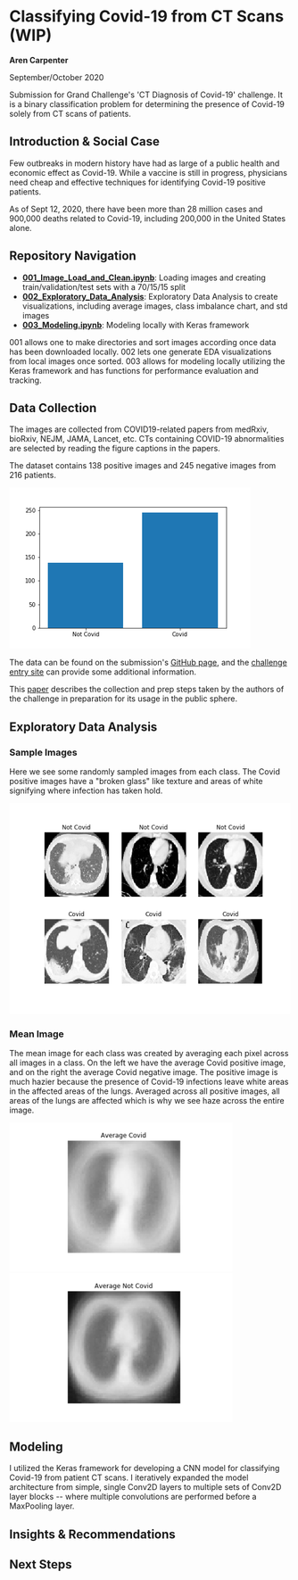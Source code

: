 # Classifying Covid-19 from CT Scans (WIP)

**Aren Carpenter**

September/October 2020

Submission for Grand Challenge's 'CT Diagnosis of Covid-19' challenge. It is a binary classification problem for determining the presence of Covid-19 solely from CT scans of patients. 

## Introduction & Social Case

Few outbreaks in modern history have had as large of a public health and economic effect as Covid-19. While a vaccine is still in progress, physicians need cheap and effective techniques for identifying Covid-19 positive patients. 

As of Sept 12, 2020, there have been more than 28 million cases and 900,000 deaths related to Covid-19, including 200,000 in the United States alone. 

## Repository Navigation

* **[001_Image_Load_and_Clean.ipynb](001_Image_Load_and_Clean.ipynb)**: Loading images and creating train/validation/test sets with a 70/15/15 split
* **[002_Exploratory_Data_Analysis](002_Exploratory_Data_Analysis.ipynb)**: Exploratory Data Analysis to create visualizations, including average images, class imbalance chart, and std images
* **[003_Modeling.ipynb](003_Modeling.ipynb)**: Modeling locally with Keras framework

001 allows one to make directories and sort images according once data has been downloaded locally. 002 lets one generate EDA visualizations from local images once sorted. 003 allows for modeling locally utilizing the Keras framework and has functions for performance evaluation and tracking.

## Data Collection

The images are collected from COVID19-related papers from medRxiv, bioRxiv, NEJM, JAMA, Lancet, etc. CTs containing COVID-19 abnormalities are selected by reading the figure captions in the papers.

The dataset contains 138 positive images and 245 negative images from 216 patients.

![](Images/class_imbalance.png)

The data can be found on the submission's [GitHub page](https://github.com/UCSD-AI4H/COVID-CT), and the [challenge entry site](https://covid-ct.grand-challenge.org/CT-diagnosis-of-COVID-19/) can provide some additional information.

This [paper](https://arxiv.org/pdf/2003.13865.pdf) describes the collection and prep steps taken by the authors of the challenge in preparation for its usage in the public sphere. 

## Exploratory Data Analysis

### Sample Images

Here we see some randomly sampled images from each class. The Covid positive images have a "broken glass" like texture and areas of white signifying where infection has taken hold. 

![](Images/sample_images.png)

### Mean Image

The mean image for each class was created by averaging each pixel across all images in a class. On the left we have the average Covid positive image, and on the right the average Covid negative image. The positive image is much hazier because the presence of Covid-19 infections leave white areas in the affected areas of the lungs. Averaged across all positive images, all areas of the lungs are affected which is why we see haze across the entire image. 

<p float="left">
  <img src="Images/Average_Covid.png" width="400"/>
  <img src="Images/Average_Not_Covid.png" width="400"/>
</p>

## Modeling

I utilized the Keras framework for developing a CNN model for classifying Covid-19 from patient CT scans. I iteratively expanded the model architecture from simple, single Conv2D layers to multiple sets of Conv2D layer blocks -- where multiple convolutions are performed before a MaxPooling layer. 

## Insights & Recommendations

## Next Steps
